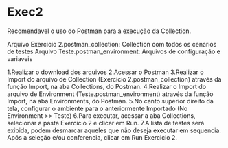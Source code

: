 # Exec2

Recomendavel o uso do Postman para a execução da Collection.

Arquivo Exercicio 2.postman_collection: Collection com todos os cenarios de testes
Arquivo Teste.postman_environment: Arquivos de configuração e variaveis

1.Realizar o download dos arquivos
2.Acessar o Postman
3.Realizar o Import do arquivo de Collection (Exercicio 2.postman_collection)  através da função Import, na aba Collections, do Postman.
4.Realizar o Import do arquivo de Environment (Teste.postman_environment)  através da função Import, na aba Environments, do Postman.
5.No canto superior direito da tela, configurar o ambiente para o anteriormente Importado (No Environment >> Teste)
6.Para executar, acessar a aba Collections, selecionar a pasta Exercicio 2 e clicar em Run.
7.A lista de testes será exibida, podem desmarcar aqueles que não deseja executar em sequencia. Após a seleção e/ou conferencia, clicar em Run Exercicio 2.
